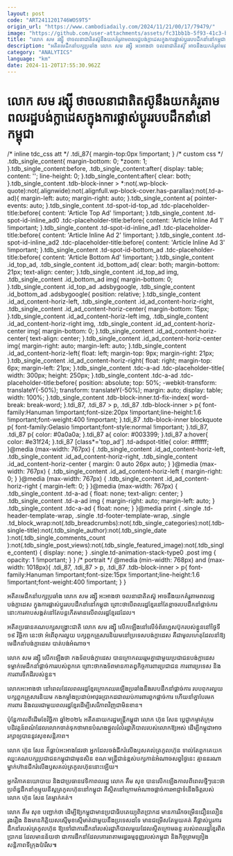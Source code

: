 ```yaml
---
layout: post
code: "ART2411201746WOS9T5"
origin_url: "https://www.cambodiadaily.com/2024/11/21/00/17/79479/"
image: "https://github.com/user-attachments/assets/fc31bb1b-5f93-41c3-b915-d07d7c0028a0"
title: "លោក សម រង្ស៊ី ថា​ចលនា​ជាតិ​តស៊ូ​នឹង​យក​គំរូ​តាម​ពលរដ្ឋ​បង់ក្លាដេស​ក្នុង​ការ​ផ្លាស់ប្ដូរ​របប​ដឹកនាំ​នៅ​កម្ពុជា"
description: "អតីត​មេដឹកនាំ​បក្ស​ប្រឆាំង លោក សម រង្ស៊ី អះអាង​ថា ចលនា​ជាតិ​តស៊ូ អាច​នឹង​យក​គំរូ​តាម​ពលរដ្ឋ​បង់ក្លាដេស ក្នុង​ការ​ផ្លាស់ប្ដូរ​របប​ដឹកនាំ​នៅ​កម្ពុជា ព្រោះ​ថា​បើ​ពលរដ្ឋ​ខ្មែរ​នៅតែ​ខ្លាច​របប​ដឹកនាំ​ផ្ដាច់ការ នោះ​ការ​គាបសង្កត់​នៅតែ​បន្ត​កើត​មាន​លើ​ពលរដ្ឋ​ខ្មែរ​ដដែល។"
category: "ANALYTICS"
language: "km"
date: 2024-11-20T17:55:30.962Z
---
```


# លោក សម រង្ស៊ី ថា​ចលនា​ជាតិ​តស៊ូ​នឹង​យក​គំរូ​តាម​ពលរដ្ឋ​បង់ក្លាដេស​ក្នុង​ការ​ផ្លាស់ប្ដូរ​របប​ដឹកនាំ​នៅ​កម្ពុជា

/\* inline tdc\_css att \*/ .tdi\_87{ margin-top:0px !important; } /\* custom css \*/ .tdb\_single\_content{ margin-bottom: 0; \*zoom: 1; }.tdb\_single\_content:before, .tdb\_single\_content:after{ display: table; content: ''; line-height: 0; }.tdb\_single\_content:after{ clear: both; }.tdb\_single\_content .tdb-block-inner > \*:not(.wp-block-quote):not(.alignwide):not(.alignfull.wp-block-cover.has-parallax):not(.td-a-ad){ margin-left: auto; margin-right: auto; }.tdb\_single\_content a{ pointer-events: auto; }.tdb\_single\_content .td-spot-id-top\_ad .tdc-placeholder-title:before{ content: 'Article Top Ad' !important; }.tdb\_single\_content .td-spot-id-inline\_ad0 .tdc-placeholder-title:before{ content: 'Article Inline Ad 1' !important; }.tdb\_single\_content .td-spot-id-inline\_ad1 .tdc-placeholder-title:before{ content: 'Article Inline Ad 2' !important; }.tdb\_single\_content .td-spot-id-inline\_ad2 .tdc-placeholder-title:before{ content: 'Article Inline Ad 3' !important; }.tdb\_single\_content .td-spot-id-bottom\_ad .tdc-placeholder-title:before{ content: 'Article Bottom Ad' !important; }.tdb\_single\_content .id\_top\_ad, .tdb\_single\_content .id\_bottom\_ad{ clear: both; margin-bottom: 21px; text-align: center; }.tdb\_single\_content .id\_top\_ad img, .tdb\_single\_content .id\_bottom\_ad img{ margin-bottom: 0; }.tdb\_single\_content .id\_top\_ad .adsbygoogle, .tdb\_single\_content .id\_bottom\_ad .adsbygoogle{ position: relative; }.tdb\_single\_content .id\_ad\_content-horiz-left, .tdb\_single\_content .id\_ad\_content-horiz-right, .tdb\_single\_content .id\_ad\_content-horiz-center{ margin-bottom: 15px; }.tdb\_single\_content .id\_ad\_content-horiz-left img, .tdb\_single\_content .id\_ad\_content-horiz-right img, .tdb\_single\_content .id\_ad\_content-horiz-center img{ margin-bottom: 0; }.tdb\_single\_content .id\_ad\_content-horiz-center{ text-align: center; }.tdb\_single\_content .id\_ad\_content-horiz-center img{ margin-right: auto; margin-left: auto; }.tdb\_single\_content .id\_ad\_content-horiz-left{ float: left; margin-top: 9px; margin-right: 21px; }.tdb\_single\_content .id\_ad\_content-horiz-right{ float: right; margin-top: 6px; margin-left: 21px; }.tdb\_single\_content .tdc-a-ad .tdc-placeholder-title{ width: 300px; height: 250px; }.tdb\_single\_content .tdc-a-ad .tdc-placeholder-title:before{ position: absolute; top: 50%; -webkit-transform: translateY(-50%); transform: translateY(-50%); margin: auto; display: table; width: 100%; }.tdb\_single\_content .tdb-block-inner.td-fix-index{ word-break: break-word; }.tdi\_87, .tdi\_87 > p, .tdi\_87 .tdb-block-inner > p{ font-family:Hanuman !important;font-size:20px !important;line-height:1.6 !important;font-weight:400 !important; }.tdi\_87 .tdb-block-inner blockquote p{ font-family:Gelasio !important;font-style:normal !important; }.tdi\_87, .tdi\_87 p{ color: #0a0a0a; }.tdi\_87 a{ color: #003399; }.tdi\_87 a:hover{ color: #e31f24; }.tdi\_87 \[class\*='top\_ad'\] .td-adspot-title{ color: #ffffff; }@media (max-width: 767px) { .tdb\_single\_content .id\_ad\_content-horiz-left, .tdb\_single\_content .id\_ad\_content-horiz-right, .tdb\_single\_content .id\_ad\_content-horiz-center { margin: 0 auto 26px auto; } }@media (max-width: 767px) { .tdb\_single\_content .id\_ad\_content-horiz-left { margin-right: 0; } }@media (max-width: 767px) { .tdb\_single\_content .id\_ad\_content-horiz-right { margin-left: 0; } }@media (max-width: 767px) { .tdb\_single\_content .td-a-ad { float: none; text-align: center; } .tdb\_single\_content .td-a-ad img { margin-right: auto; margin-left: auto; } .tdb\_single\_content .tdc-a-ad { float: none; } }@media print { .single .td-header-template-wrap, .single .td-footer-template-wrap, .single .td\_block\_wrap:not(.tdb\_breadcrumbs):not(.tdb\_single\_categories):not(.tdb-single-title):not(.tdb\_single\_author):not(.tdb\_single\_date ):not(.tdb\_single\_comments\_count ):not(.tdb\_single\_post\_views):not(.tdb\_single\_featured\_image):not(.tdb\_single\_content) { display: none; } .single.td-animation-stack-type0 .post img { opacity: 1 !important; } } /\* portrait \*/ @media (min-width: 768px) and (max-width: 1018px){ .tdi\_87, .tdi\_87 > p, .tdi\_87 .tdb-block-inner > p{ font-family:Hanuman !important;font-size:15px !important;line-height:1.6 !important;font-weight:400 !important; } }

អតីត​មេដឹកនាំ​បក្ស​ប្រឆាំង លោក សម រង្ស៊ី អះអាង​ថា ចលនា​ជាតិ​តស៊ូ អាច​នឹង​យក​គំរូ​តាម​ពលរដ្ឋ​បង់ក្លាដេស ក្នុង​ការ​ផ្លាស់ប្ដូរ​របប​ដឹកនាំ​នៅ​កម្ពុជា ព្រោះ​ថា​បើ​ពលរដ្ឋ​ខ្មែរ​នៅតែ​ខ្លាច​របប​ដឹកនាំ​ផ្ដាច់ការ នោះ​ការ​គាបសង្កត់​នៅតែ​បន្ត​កើត​មាន​លើ​ពលរដ្ឋ​ខ្មែរ​ដដែល។

អតីត​ប្រធាន​គណបក្ស​សង្គ្រោះ​ជាតិ លោក សម រង្ស៊ី លើកឡើង​នៅ​លើ​ទំព័រ​ហ្វេសប៊ុក​របស់​ខ្លួន​នៅ​ថ្ងៃទី​១៩ វិច្ឆិកា នេះ​ថា អំពើពុករលួយ បក្សពួក​គ្រួសារ​និយម​នៅ​ប្រទេស​បង់ក្លាដេស គឺជា​មូលហេតុ​ដែល​នាំ​ឱ្យ​មេដឹកនាំ​បង់ក្លាដេស បាត់បង់​អំណាច។

លោក សម រង្ស៊ី លើកឡើង​ថា កងទ័ព​បង់ក្លាដេស បាន​ក្រោក​ឈរ​រួម​គ្នា​ជាមួយ​ប្រជាជន​បង់ក្លាដេស ទម្លាក់​មេដឹកនាំ​ផ្ដាច់ការ​របស់​ពួកគេ ព្រោះ​ថា​កងទ័ព​មាន​កាតព្វកិច្ច​ការពារ​ប្រជាជន ការពារ​ប្រទេស និង​ការពារ​ទឹកដី​របស់​ខ្លួន។

លោក​អះអាង​ថា នៅ​ពេល​ដែល​ពលរដ្ឋ​ខ្មែរ​ក្រោក​ឈរ​ឡើង​ប្រឆាំង​នឹង​របប​ដឹកនាំ​ផ្ដាច់ការ របប​ពុករលួយ បក្សពួក​គ្រួសារ​និយម កងកម្លាំង​ប្រដាប់អាវុធ​ប្រាកដជា​ឈប់​ការពារ​ពួក​ផ្ដាច់ការ ហើយ​នាំគ្នា​បែរ​មក​ការពារ និង​ឈរ​ជាមួយ​ពលរដ្ឋ​ខ្មែរ​ដើម្បី​សេរីភាព​វិញ​ជាមិនខាន។

ប៉ុន្តែ​កាលពី​ដើម​ខែ​វិច្ឆិកា ឆ្នាំ​២០២៤ អតីត​នាយករដ្ឋមន្ត្រី​កម្ពុជា លោក ហ៊ុន សែន ប្ដេជ្ញា​កម្ចាត់​ក្រុម​បដិវត្តន៍​ពណ៌​ដែល​លោក​ចាត់ទុក​ថា​មាន​បំណង​ផ្តួល​រំលំ​រដ្ឋាភិបាល​របស់​លោក​ឱ្យ​អស់ ដើម្បី​កម្ពុជា​អាច​រក្សា​ឲ្យ​បាន​នូវ​សុខ​សន្តិភាព។

លោក ហ៊ុន សែន ក៏​ធ្លាប់​អះអាង​ដែរ​ថា អ្នក​ដែល​ចង់​ជីក​រំលើង​ឫសគល់​ត្រកូល​ហ៊ុន ទាល់តែ​ពួកគេ​យក​ឈ្នះ​គណបក្ស​ប្រជាជន​កម្ពុជា​ជា​មុន​សិន ខណៈ​មន្ត្រី​ជាន់ខ្ពស់​បក្ស​កាន់​អំណាច​សព្វថ្ងៃ​នេះ គ្មាន​នរណា​ម្នាក់​ហ៊ាន​ជីក​រំលើង​ឫសគល់​ត្រកូល​ហ៊ុន​នោះ​ឡើយ។

អ្នកវិភាគ​នយោបាយ និង​ជា​ប្រធាន​វេទិកា​ពលរដ្ឋ លោក គឹម សុខ បាន​លើកឡើង​កាលពី​ពេល​ថ្មីៗ​នេះ​ថា ប្រព័ន្ធ​ដឹកនាំ​កុម្មុយនីស្ត​ត្រកូល​ហ៊ុន​នៅ​កម្ពុជា គឺ​ស្ថិត​នៅ​ក្រោម​អំណាច​ផ្ដាច់ការ​អាជ្ញា​ទំនើងចិត្ត​របស់​លោក ហ៊ុន សែន តែ​ម្នាក់​គត់។

លោក គឹម សុខ បញ្ជាក់​ថា ដើម្បី​ឱ្យ​កម្ពុជា​មាន​ប្រជាធិបតេយ្យ​ពិតប្រាកដ មាន​ការ​រីកចម្រើន​ជឿនលឿន រុងរឿង និង​មាន​កិត្តិយស​ស្មើ​មុខ​ស្មើ​មាត់​ជាមួយ​នឹង​ប្រទេស​ដទៃ មាន​ជម្រើស​តែ​មួយ​គត់ គឺ​ផ្លាស់ប្ដូរ​ការ​ដឹកនាំ​របស់​ត្រកូល​ហ៊ុន ឱ្យ​ទៅ​ជា​ការ​ដឹកនាំ​របស់​រដ្ឋាភិបាល​មួយ​ដែល​ស្ថិត​ក្រោម​ឆន្ទៈ​របស់​ពលរដ្ឋ​ខ្មែរ​ពិតប្រាកដ ដែល​មាន​ន័យ​ថា ជា​ការ​ដឹកនាំ​ដែល​គោរព​តាម​រដ្ឋធម្មនុញ្ញ​របស់​កម្ពុជា និង​កិច្ចព្រមព្រៀង​សន្តិភាព​ទីក្រុង​ប៉ារីស៕
